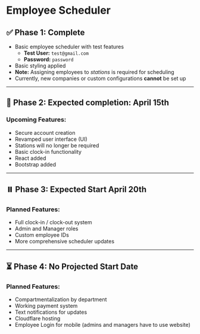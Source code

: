# Employee Scheduler

## ✅ Phase 1: Complete

- Basic employee scheduler with test features  
  - **Test User:** `test@gmail.com`  
  - **Password:** `password`  
- Basic styling applied  
- **Note:** Assigning employees to *stations* is required for scheduling  
- Currently, new companies or custom configurations **cannot** be set up

---

## 🚀 Phase 2: Expected completion: April 15th

### Upcoming Features:
- Secure account creation
- Revamped user interface (UI)
- Stations will no longer be required
- Basic clock-in functionality
- React added
- Bootstrap added

---

## ⏸️ Phase 3: Expected Start April 20th

### Planned Features:
- Full clock-in / clock-out system
- Admin and Manager roles
- Custom employee IDs
- More comprehensive scheduler updates

---

## ⏳ Phase 4: No Projected Start Date

### Planned Features:
- Compartmentalization by department
- Working payment system
- Text notifications for updates
- Cloudflare hosting
- Employee Login for mobile (admins and managers have to use website)